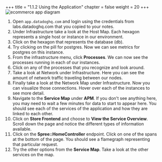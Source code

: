 +++
title = "1.1.2 Using the Application"
chapter = false
weight = 20
+++
![ecommerce app diagram](/images/dd-ecommerce-app-diagram.png)

1.  Open `app.datadoghq.com` and login using the credentials from labs.datadoghq.com that you copied to your notes. 
2.  Under Infrastructure take a look at the Host Map. Each hexagon represents a single host or instance in our environment. 
3.  Click on the hexagon that represents the database (db).
4.  Try clicking on the pill for postgres. Now we can see metrics for postgres on this instance.
5.  From the infrastructure menu, click **Processes**. We can now see the processes running in each of our instances.
6.  Click on any of the processes that you recognize and look around.
7.  Take a look at Network under Infrastructure. Here you can see the amount of network traffic traveling between our nodes.
8.  Finally take a look at the Network Map under Infrastructure. Now you can visualize those connections. Hover over each of the instances to see more detail.
9.  Navigate to the **Service Map** under **APM**. If you don't see anything here, you may need to wait a few minutes for data to start to appear here. You should see each of the services of the application and how they are linked to each other.
10. Click on **Store Frontend** and choose to **View the Service Overview**. Scroll down the page and notice the different types of information available. 
11. Click on the **Spree::HomeController** endpoint. Click on one of the spans at the bottom of the page. You should see a flamegraph representing that particular request. 
12. Try the other options from the **Service Map**. Take a look at the other services on the map.